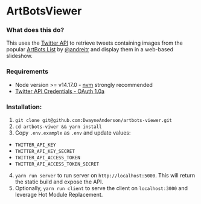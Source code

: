# ArtBotsViewer

### What does this do?

This uses the [Twitter API](https://developer.twitter.com/) to retrieve tweets containing images from the popular [ArtBots List](https://twitter.com/i/lists/976556889981906945) by [@andreitr](https://twitter.com/andreitr) and display them in a web-based slideshow.

### Requirements

* Node version >= v14.17.0 - [nvm](https://github.com/nvm-sh/nvm) strongly recommended
* [Twitter API Credentials - OAuth 1.0a](https://developer.twitter.com/en/docs/authentication/oauth-1-0a)

### Installation:
1) `git clone git@github.com:DwayneAnderson/artbots-viewer.git`
2) `cd artbots-viwer && yarn install`
3) Copy `.env.example` as `.env` and update values:
* `TWITTER_API_KEY`
* `TWITTER_API_KEY_SECRET`
* `TWITTER_API_ACCESS_TOKEN`
* `TWITTER_API_ACCESS_TOKEN_SECRET`
4) `yarn run server` to run server on `http://localhost:5000`. This will return the static build and expose the API.
6) Optionally, `yarn run client` to serve the client on `localhost:3000` and leverage Hot Module Replacement.
